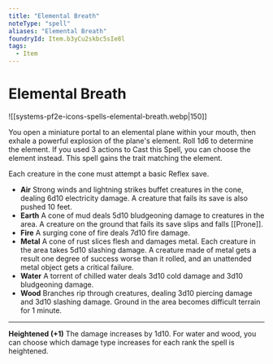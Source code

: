 ```yaml
---
title: "Elemental Breath"
noteType: "spell"
aliases: "Elemental Breath"
foundryId: Item.b3yCu2skbc5sIe8l
tags:
  - Item
---
```


# Elemental Breath
![[systems-pf2e-icons-spells-elemental-breath.webp|150]]

You open a miniature portal to an elemental plane within your mouth, then exhale a powerful explosion of the plane's element. Roll 1d6 to determine the element. If you used 3 actions to Cast this Spell, you can choose the element instead. This spell gains the trait matching the element.

Each creature in the cone must attempt a basic Reflex save.

*   **Air** Strong winds and lightning strikes buffet creatures in the cone, dealing 6d10 electricity damage. A creature that fails its save is also pushed 10 feet.
*   **Earth** A cone of mud deals 5d10 bludgeoning damage to creatures in the area. A creature on the ground that fails its save slips and falls [[Prone]].
*   **Fire** A surging cone of fire deals 7d10 fire damage.
*   **Metal** A cone of rust slices flesh and damages metal. Each creature in the area takes 5d10 slashing damage. A creature made of metal gets a result one degree of success worse than it rolled, and an unattended metal object gets a critical failure.
*   **Water** A torrent of chilled water deals 3d10 cold damage and 3d10 bludgeoning damage.
*   **Wood** Branches rip through creatures, dealing 3d10 piercing damage and 3d10 slashing damage. Ground in the area becomes difficult terrain for 1 minute.

* * *

**Heightened (+1)** The damage increases by 1d10. For water and wood, you can choose which damage type increases for each rank the spell is heightened.
